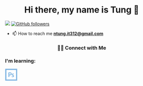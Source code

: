<h1 align="center">Hi there, my name is Tung 👋</h1>

![](https://komarev.com/ghpvc/?username=ThanhTung-Nguyen&color=brightgreen)
[![GitHub followers](https://img.shields.io/github/followers/ThanhTung-Nguyen.svg?style=social&label=Follow&maxAge=2592000)](https://github.com/ThanhTung-Nguyen?tab=followers)

- 📫 How to reach me **ntung.it312@gmail.com**
<h3 align="center"> 🤝🏻 Connect with Me </h3>


<h3 align="left">I'm learning:</h3>
<p align="left"><a href="https://www.photoshop.com/en" target="_blank" rel="noreferrer"> <img src="https://raw.githubusercontent.com/devicons/devicon/master/icons/photoshop/photoshop-line.svg" alt="photoshop" width="40" height="40"/> </a></p>

